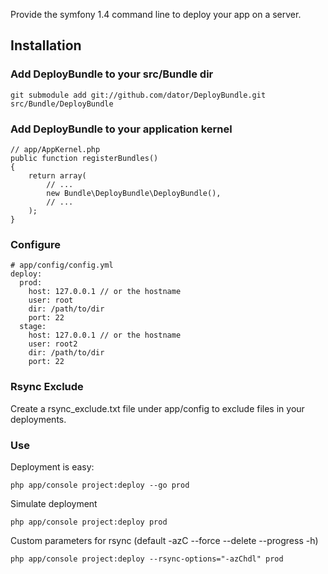 Provide the symfony 1.4 command line to deploy your app on a server.

## Installation

### Add DeployBundle to your src/Bundle dir

    git submodule add git://github.com/dator/DeployBundle.git src/Bundle/DeployBundle

### Add DeployBundle to your application kernel

    // app/AppKernel.php
    public function registerBundles()
    {
        return array(
            // ...
            new Bundle\DeployBundle\DeployBundle(),
            // ...
        );
    }

### Configure

    # app/config/config.yml
    deploy:
      prod:
        host: 127.0.0.1 // or the hostname
        user: root
        dir: /path/to/dir
        port: 22
      stage:
        host: 127.0.0.1 // or the hostname
        user: root2
        dir: /path/to/dir
        port: 22
    
### Rsync Exclude

Create a rsync_exclude.txt file under app/config to exclude files in your deployments.

### Use

Deployment is easy: 

    php app/console project:deploy --go prod

Simulate deployment

    php app/console project:deploy prod
    
Custom parameters for rsync (default -azC --force --delete --progress -h) 

    php app/console project:deploy --rsync-options="-azChdl" prod
    